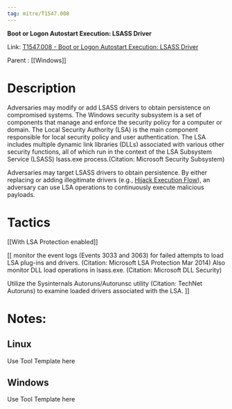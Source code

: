 ```yaml
---
tag: mitre/T1547.008
---
```


**Boot or Logon Autostart Execution: LSASS Driver**

Link: [T1547.008 - Boot or Logon Autostart Execution: LSASS Driver](https://attack.mitre.org/techniques/T1547/008)

Parent : [[Windows]]


# Description

Adversaries may modify or add LSASS drivers to obtain persistence on compromised systems. The Windows security subsystem is a set of components that manage and enforce the security policy for a computer or domain. The Local Security Authority (LSA) is the main component responsible for local security policy and user authentication. The LSA includes multiple dynamic link libraries (DLLs) associated with various other security functions, all of which run in the context of the LSA Subsystem Service (LSASS) lsass.exe process.(Citation: Microsoft Security Subsystem)

Adversaries may target LSASS drivers to obtain persistence. By either replacing or adding illegitimate drivers (e.g., [Hijack Execution Flow](https://attack.mitre.org/techniques/T1574)), an adversary can use LSA operations to continuously execute malicious payloads.

# Tactics


[[With LSA Protection enabled]]

[[ monitor the event logs (Events 3033 and 3063) for failed attempts to load LSA plug-ins and drivers. (Citation: Microsoft LSA Protection Mar 2014) Also monitor DLL load operations in lsass.exe. (Citation: Microsoft DLL Security)

Utilize the Sysinternals Autoruns/Autorunsc utility (Citation: TechNet Autoruns) to examine loaded drivers associated with the LSA. ]]


# Notes:

## Linux

Use Tool Template here

## Windows

Use Tool Template here